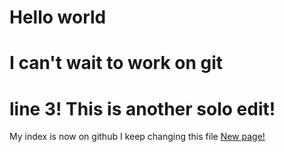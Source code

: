 # Hello world
# I can't wait to work on git
# line 3! This is another solo edit!
My index is now on github
I keep changing this file
[New page!](https://sarahdcalhoun.github.io/hello-world/pages)

